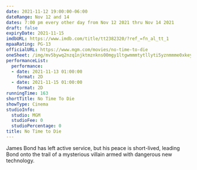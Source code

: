 ```yaml
---
date: 2021-11-12 19:00:00-06:00
dateRange: Nov 12 and 14
dates: 7:00 pm every other day from Nov 12 2021 thru Nov 14 2021
draft: false
expiryDate: 2021-11-15
imdbURL: https://www.imdb.com/title/tt2382320/?ref_=fn_al_tt_1
mpaaRating: PG-13
officialURL: https://www.mgm.com/movies/no-time-to-die
oneSheet: /img/mv5bywq2nzq1njktmznkns00mgy1ltgwmmmtytllyti5yznmmme0xkeyxkfqcgdeqxvymjm4ntm5ndy-._v1_.jpg
performanceList:
  performance:
  - date: 2021-11-13 01:00:00
    format: 2D
  - date: 2021-11-15 01:00:00
    format: 2D
runningTime: 163
shortTitle: No Time To Die
showType: Cinema
studioInfo:
  studio: MGM
  studioFee: 0
  studioPercentage: 0
title: No Time to Die
---
```


James Bond has left active service, but his peace is short-lived, leading Bond onto the trail of a mysterious villain armed with dangerous new technology.